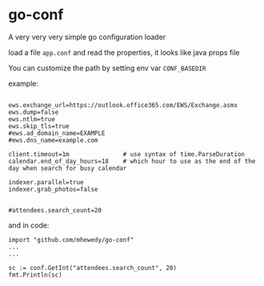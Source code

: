 # go-conf
A very very very simple go configuration loader

load a file `app.conf` and read the properties, it looks like java props file

You can customize the path by setting env var `CONF_BASEDIR`

example:
```shell script

ews.exchange_url=https://outlook.office365.com/EWS/Exchange.asmx
ews.dump=false
ews.ntlm=true
ews.skip_tls=true
#ews.ad_domain_name=EXAMPLE
#ews.dns_name=example.com

client.timeout=1m               # use syntax of time.ParseDuration
calendar.end_of_day_hours=18    # which hour to use as the end of the day when search for busy calendar

indexer.parallel=true
indexer.grab_photos=false


#attendees.search_count=20

```

and in code:
```golang
import "github.com/mhewedy/go-conf"
...
...

sc := conf.GetInt("attendees.search_count", 20)
fmt.Println(sc)
```
